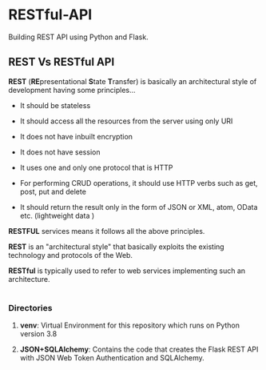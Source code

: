 # RESTful-API
Building REST API using Python and Flask. 

## REST Vs RESTful API

**REST** (**RE**presentational **S**tate **T**ransfer) is basically an architectural style of development having some principles...

* It should be stateless

* It should access all the resources from the server using only URI

* It does not have inbuilt encryption

* It does not have session

* It uses one and only one protocol that is HTTP

* For performing CRUD operations, it should use HTTP verbs such as get, post, put and delete

* It should return the result only in the form of JSON or XML, atom, OData etc. (lightweight data )


**RESTFUL** services means it follows all the above principles.

**REST** is an "architectural style" that basically exploits the existing technology and protocols of the Web. 

**RESTful** is typically used to refer to web services implementing such an architecture.

#
### Directories
1. **venv**: Virtual Environment for this repository which runs on Python version 3.8

2. **JSON+SQLAlchemy**: Contains the code that creates the Flask REST API with JSON Web Token Authentication and SQLAlchemy.

